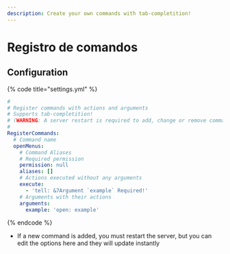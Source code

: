 ```yaml
---
description: Create your own commands with tab-completition!
---
```


# Registro de comandos

## Configuration

{% code title="settings.yml" %}
```yaml
#
# Register commands with actions and arguments
# Supports tab-completition!
# (WARNING: A server restart is required to add, change or remove commands)
#
RegisterCommands:
  # Command name
  openMenus:
    # Command Aliases
    # Required permission
    permission: null
    aliases: []
    # Actions executed without any arguments
    execute:
      - 'tell: &7Argument `example` Required!'
    # Arguments with their actions
    arguments:
      example: 'open: example'
```
{% endcode %}

* If a new command is added, you must restart the server, but you can edit the options here and they will update instantly

